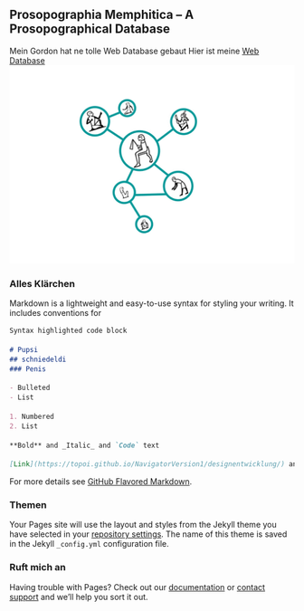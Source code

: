 [](https://github.com/anneherz/ProM/blob/master/Logo_Vs%202.jpg)

## Prosopographia Memphitica – A Prosopographical Database


Mein Gordon hat ne tolle Web Database gebaut
Hier ist meine [Web Database](https://topoi.github.io/NavigatorVersion1/designentwicklung/) ![Image](https://github.com/anneherz/ProM/blob/master/Logo_github.jpg)


### Alles Klärchen

Markdown is a lightweight and easy-to-use syntax for styling your writing. It includes conventions for

```markdown
Syntax highlighted code block

# Pupsi
## schniedeldi
### Penis

- Bulleted
- List

1. Numbered
2. List

**Bold** and _Italic_ and `Code` text

[Link](https://topoi.github.io/NavigatorVersion1/designentwicklung/) and ![Image](src)
```

For more details see [GitHub Flavored Markdown](https://guides.github.com/features/mastering-markdown/).

### Themen

Your Pages site will use the layout and styles from the Jekyll theme you have selected in your [repository settings](https://github.com/anneherz/ProM/settings). The name of this theme is saved in the Jekyll `_config.yml` configuration file.

### Ruft mich an

Having trouble with Pages? Check out our [documentation](https://help.github.com/categories/github-pages-basics/) or [contact support](https://github.com/contact) and we’ll help you sort it out.
